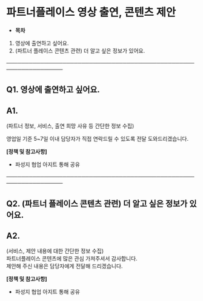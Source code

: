 # 파트너플레이스 영상 출연, 콘텐츠 제안

* **목차**

1. 영상에 출연하고 싶어요.
2. (파트너 플레이스 콘텐츠 관련) 더 알고 싶은 정보가 있어요.

─────────────────────────────────────────────────────────────────

**Q1. 영상에 출연하고 싶어요.**
---------------------

**A1.**
-------

(파트너 정보, 서비스, 출연 희망 사유 등 간단한 정보 수집)

영업일 기준 5~7일 이내 담당자가 직접 연락드릴 수 있도록 전달 도와드리겠습니다.

**[정책 및 참고사항]**

* 파성지 협업 아지트 통해 공유

─────────────────────────────────────────────────────────────────

**Q2. (파트너 플레이스 콘텐츠 관련) 더 알고 싶은 정보가 있어요.**
------------------------------------------

**A2.**
-------

(서비스, 제안 내용에 대한 간단한 정보 수집)   
파트너플레이스 콘텐츠에 많은 관심 가져주셔서 감사합니다.   
제안해 주신 내용은 담당자에게 전달해 드리겠습니다.

**[정책 및 참고사항]**

* 파성지 협업 아지트 통해 공유